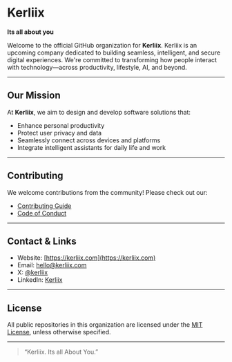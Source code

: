 
# Kerliix

**Its all about you**

Welcome to the official GitHub organization for **Kerliix**.
Kerliix is an upcoming company dedicated to building seamless, intelligent, and secure digital experiences. We're committed to transforming how people interact with technology—across productivity, lifestyle, AI, and beyond.

---

## Our Mission

At **Kerliix**, we aim to design and develop software solutions that:
- Enhance personal productivity
- Protect user privacy and data
- Seamlessly connect across devices and platforms
- Integrate intelligent assistants for daily life and work

---

## Contributing

We welcome contributions from the community! Please check out our:
- [Contributing Guide](CONTRIBUTING.md)
- [Code of Conduct](CODE_OF_CONDUCT.md)

---

## Contact & Links

- Website: [https://kerliix.com](https://kerliix.com)
- Email: hello@kerliix.com
- X: [@kerliix](https://twitter.com/kerliix)
- LinkedIn: [Kerliix](https://linkedin.com/company/kerliix)

---

## License

All public repositories in this organization are licensed under the [MIT License](LICENSE), unless otherwise specified.

---

> “Kerliix. Its all About You.”
